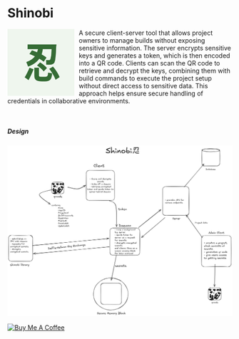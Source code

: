 # Shinobi

<p align="left">
  <img src="./忍.png" width="150" align="left" style="margin-right: 10px;" />
  A secure client-server tool that allows project owners to manage builds without exposing sensitive information. The server encrypts sensitive keys and generates a token, which is then encoded into a QR code. Clients can scan the QR code to retrieve and decrypt the keys, combining them with build commands to execute the project setup without direct access to sensitive data. This approach helps ensure secure handling of credentials in collaborative environments.
</p>

<br clear="left" />

##### Design

<p align="center">
  <img src="./shinobi_architecture.png" />
</p>

<a href="https://www.buymeacoffee.com/dompehbright" target="_blank"><img src="https://cdn.buymeacoffee.com/buttons/v2/default-yellow.png" alt="Buy Me A Coffee" style="height: 60px !important;width: 217px !important;" ></a>
